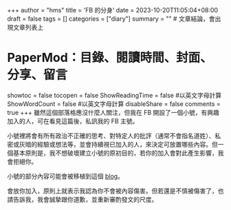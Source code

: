 +++
author = "hms"
title = 'FB 的分身'
date = 2023-10-20T11:05:04+08:00
draft = false
tags = []
categories = ["diary"]
summary = ""  # 文章結論，會出現文章列表上
# PaperMod：目錄、閱讀時間、封面、分享、留言
showtoc = false
tocopen = false
ShowReadingTime = false #以英文字母計算
ShowWordCount = false #以英文字母計算
disableShare = false
comments = true
+++
雖然這個部落格應沒什麼人關注，但我在 FB 開設了一個小號，有興趣加入的人，可在看見這篇後，私訊我的 FB 主號。

小號裡將會有所有政治不正確的思考、對特定人的批評（通常不會指名道姓）、私密或灰暗的經驗或想法等，並會持續視已加入的人，來決定可放置哪些內容。但一個基本原則是，我不想破壞建立小號的原初目的，若你的加入會對此產生影響，我會拒絕你。

小號的部分內容可能會被移植到這個 [blog](https://blog.hmszeit.me/)。

會放你加入，原則上就表示我認為你不會被內容傷害。但若還是不慎被傷害了，也請告訴我，我會誠摯跟你道歉，並重新審酌發文的尺度。
